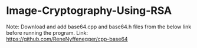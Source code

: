 # Image-Cryptography-Using-RSA
Note: Download and add base64.cpp and base64.h files from the below link before running the program.
Link: https://github.com/ReneNyffenegger/cpp-base64
